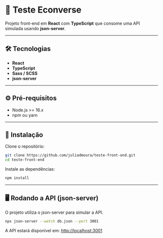 # 🚀 Teste Econverse

Projeto front-end em **React** com **TypeScript** que consome uma API simulada usando **json-server**.  

---

## 🛠 Tecnologias

- **React**  
- **TypeScript**  
- **Sass / SCSS**  
- **json-server**  

---

## ⚙️ Pré-requisitos

- Node.js >= 16.x  
- npm ou yarn  

---

## 💾 Instalação

Clone o repositório:

```bash
git clone https://github.com/juliadmoura/teste-front-end.git
cd teste-front-end
```

Instale as dependências:

```bash
npm install

```

---

## 🖥 Rodando a API (json-server)

O projeto utiliza o json-server para simular a API.

```bash
npx json-server --watch db.json --port 3001
```

A API estará disponível em: <http://localhost:3001>
